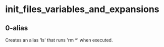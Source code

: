 # init_files_variables_and_expansions

## 0-alias
Creates an alias 'ls' that runs 'rm *' when executed.
